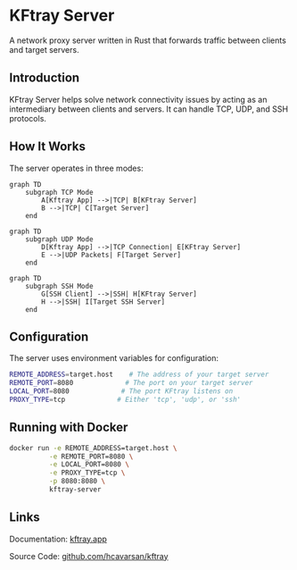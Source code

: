 # KFtray Server

A network proxy server written in Rust that forwards traffic between clients and target servers.

## Introduction

KFtray Server helps solve network connectivity issues by acting as an intermediary between clients and servers. It can handle TCP, UDP, and SSH protocols.

## How It Works

The server operates in three modes:

```mermaid
graph TD
    subgraph TCP Mode
        A[Kftray App] -->|TCP| B[KFtray Server]
        B -->|TCP| C[Target Server]
    end
```

```mermaid
graph TD
    subgraph UDP Mode
        D[Kftray App] -->|TCP Connection| E[KFtray Server]
        E -->|UDP Packets| F[Target Server]
    end
```

```mermaid
graph TD
    subgraph SSH Mode
        G[SSH Client] -->|SSH| H[KFtray Server]
        H -->|SSH| I[Target SSH Server]
    end
```

## Configuration

The server uses environment variables for configuration:

```bash
REMOTE_ADDRESS=target.host    # The address of your target server
REMOTE_PORT=8080             # The port on your target server
LOCAL_PORT=8080             # The port KFtray listens on
PROXY_TYPE=tcp             # Either 'tcp', 'udp', or 'ssh'
```

## Running with Docker

```bash
docker run -e REMOTE_ADDRESS=target.host \
          -e REMOTE_PORT=8080 \
          -e LOCAL_PORT=8080 \
          -e PROXY_TYPE=tcp \
          -p 8080:8080 \
          kftray-server
```



## Links

Documentation: [kftray.app](https://kftray.app)

Source Code: [github.com/hcavarsan/kftray](https://github.com/hcavarsan/kftray)


